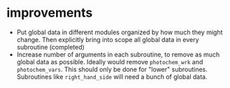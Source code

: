

# improvements

- Put global data in different modules organized by how much they might change. Then explicitly bring into scope all global data in every subroutine (completed)
- Increase number of arguments in each subroutine, to remove as much global data as possible. Ideally would remove `photochem_wrk` and `photochem_vars`. This should only be done for "lower" subroutines. Subroutines like `right_hand_side` will need a bunch of global data.
